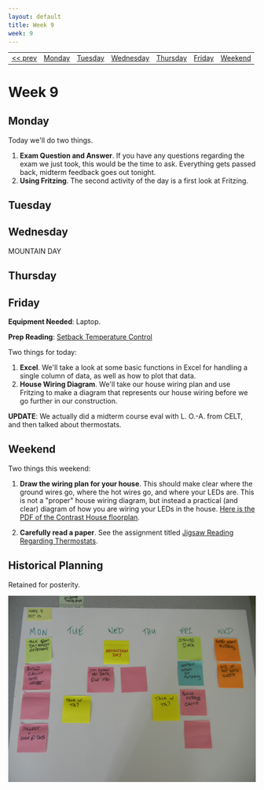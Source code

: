 ```yaml
---
layout: default
title: Week 9
week: 9
---
```


<table>
<tr>
	<td> <a href="w06.html">&lt;&lt; prev</a> </td>
	<td> <a href="#monday">Monday</a> </td>
	<td> <a href="#tuesday">Tuesday</a> </td>
	<td> <a href="#wednesday">Wednesday</a> </td>
	<td> <a href="#thursday">Thursday</a> </td>
	<td> <a href="#friday">Friday</a> </td>
	<td> <a href="#weekend">Weekend</a> </td>
	<!-- ><td> <a href="w09.html">next &gt;&gt;</a> </td> -->
</tr></table>


# Week 9

## Monday

Today we'll do two things. 

1. **Exam Question and Answer**. If you have any questions regarding the exam we just took, this would be the time to ask. Everything gets passed back, midterm feedback goes out tonight.
1. **Using Fritzing**. The second activity of the day is a first look at Fritzing.

## Tuesday

## Wednesday

MOUNTAIN DAY

## Thursday

## Friday

**Equipment Needed**: Laptop.

**Prep Reading**: [Setback Temperature Control]({{site.url}}/downloads/usi-fact-sheet.pdf)

Two things for today:

1. **Excel**. We'll take a look at some basic functions in Excel for handling a single column of data, as well as how to plot that data.
1. **House Wiring Diagram**. We'll take our house wiring plan and use Fritzing to make a diagram that represents our house wiring before we go further in our construction.

**UPDATE**: We actually did a midterm course eval with L. O.-A. from CELT, and then talked about thermostats.

## Weekend

Two things this weekend:

1. **Draw the wiring plan for your house**. This should make clear where the ground wires go, where the hot wires go, and where your LEDs are. This is not a "proper" house wiring diagram, but instead a practical (and clear) diagram of how you are wiring your LEDs in the house. [Here is the PDF of the Contrast House floorplan]({{site.url}}/downloads/berea-contrast-house-floorplan.pdf).

1. **Carefully read a paper**. See the assignment titled [Jigsaw Reading Regarding Thermostats]({{site.url}}/assignments/jigsaw-reading-thermostats.html).

## Historical Planning

Retained for posterity.

<p align="center"> 
	<img src="images/w08-600.png" alt="Week 0"/>
</p>


